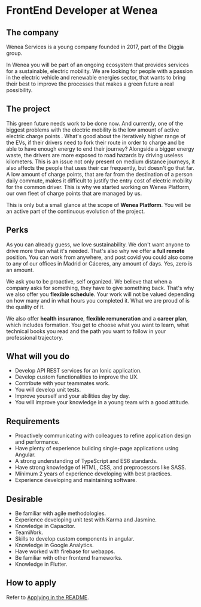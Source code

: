 # FrontEnd Developer at Wenea

## The company

Wenea Services is a young company founded in 2017, part of the Diggia group.

In Wenea you will be part of an ongoing ecosystem that provides services for a sustainable, electric mobility. We are looking for people with a passion in the electric vehicle and renewable energies sector, that wants to bring their best to improve the processes that makes a green future a real possibility.


## The project

This green future needs work to be done now. And currently, one of the biggest problems with the electric mobility is the low amount of active electric charge points . What's good about the iteratively higher range of the EVs, if their drivers need to fork their route in order to charge and be able to have enough energy to end their journey? Alongside a bigger energy waste, the drivers are more exposed to road hazards by driving useless kilometers. This is an issue not only present on medium distance journeys, it also affects the people that uses their car frequently, but doesn't go that far. A low amount of charge points, that are far from the destination of a person daily commute, makes it difficult to justify the entry cost of electric mobility for the common driver. This is why we started working on Wenea Platform, our own fleet of charge points that are managed by us.

This is only but a small glance at the scope of **Wenea Platform**.
You will be an active part of the continuous evolution of the project.


## Perks

As you can already guess, we love sustainability. We don't want anyone to drive more than what it's needed. That's also why we offer a **full remote** position. You can work from anywhere, and post covid you could also come to any of our offices in Madrid or Cáceres, any amount of days. Yes, zero is an amount.

We ask you to be proactive, self organized. We believe that when a company asks for something, they have to give something back. That's why we also offer you **flexible schedule**. Your work will not be valued depending on how many and in what hours you completed it. What we are proud of is the quality of it.

We also offer **health insurance**, **flexible remuneration** and a **career plan**, which includes formation. You get to choose what you want to learn, what technical books you read and the path you want to follow in your professional trajectory.


## What will you do

- Develop API REST services for an Ionic application.
- Develop custom functionalities to improve the UX.
- Contribute with your teammates work.
- You will develop unit tests.
- Improve yourself and your abilities day by day.
- You will improve your knowledge in a young team with a good attitude.


## Requirements

- Proactively communicating with colleagues to refine application design and performance.
- Have plenty of experience building single-page applications using Angular.
- A strong understanding of TypeScript and ES6 standards.
- Have strong knowledge of HTML, CSS, and preprocessors like SASS.
- Mínimum 2 years of experience developing with best practices.
- Experience developing and maintaining software.

## Desirable

- Be familiar with agile methodologies.
- Experience developing unit test with Karma and Jasmine.
- Knowledge in Capacitor.
- TeamWork.
- Skills to develop custom components in angular.
- Knowledge in Google Analytics.
- Have worked with firebase for webapps.
- Be familiar with other frontend frameworks.
- Knowledge in Flutter.

## How to apply

Refer to [Applying in the README](README.md#Applying).
